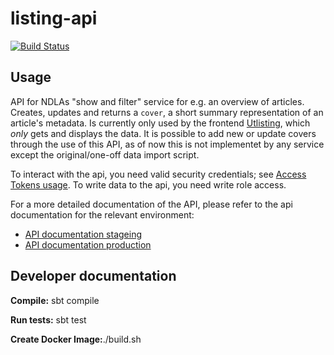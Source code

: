 # listing-api
[![Build Status](https://travis-ci.org/NDLANO/listing-api.svg?branch=master)](https://travis-ci.org/NDLANO/listing-api)

## Usage

API for NDLAs "show and filter" service for e.g. an overview of articles.
Creates, updates and returns a ```cover```, a short summary representation of an article's metadata. Is currently only used by the frontend [Utlisting](https://listing-frontend.test.api.ndla.no/listing/betongfaget), which _only_ gets and displays the data. It is possible to add new or update covers through the use of this API, as of now this is not implementet by any service except 
the original/one-off data import script.


To interact with the api, you need valid security credentials; see [Access Tokens usage](https://github.com/NDLANO/auth/blob/master/README.md).
To write data to the api, you need write role access.

For a more detailed documentation of the API, please refer to the api documentation for the relevant environment: 
* [API documentation stageing](https://staging.api.ndla.no)
* [API documentation production](https://api.ndla.no)

## Developer documentation

**Compile:** sbt compile

**Run tests:** sbt test

**Create Docker Image:**./build.sh